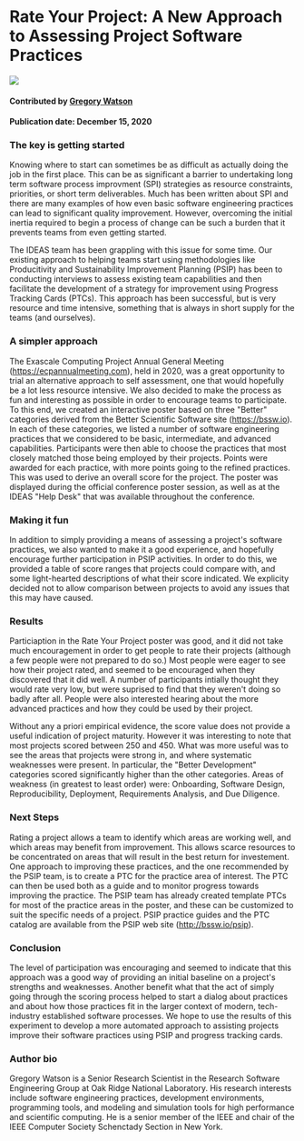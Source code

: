 # Rate Your Project: A New Approach to Assessing Project Software Practices 

<img src='https://github.com/betterscientificsoftware/images/raw/master/Blog_RateYourProjectPoster_20200310.png'/>

#### Contributed by [Gregory Watson](https://github.com/jarrah42 "Greg Watson GitHub Profile")

#### Publication date: December 15, 2020

### The key is getting started

Knowing where to start can sometimes be as difficult as actually doing
the job in the first place. This can be as significant a barrier to 
undertaking long term software process improvment (SPI) strategies as resource 
constraints, priorities, or short term deliverables. Much has been written about 
SPI and there are many examples of how even basic software engineering practices 
can lead to significant quality improvement. However, overcoming the initial 
inertia required to begin a process of change can be such a burden that it 
prevents teams from even getting started.

The IDEAS team has been grappling with this issue for some time. Our existing
approach to helping teams start using methodologies like Producitivity and Sustainability 
Improvement Planning (PSIP) has been to conducting interviews to assess existing team capabilities 
and then facilitate the development of a strategy for improvement using Progress Tracking Cards (PTCs). 
This approach has been successful, but is very resource and time intensive, something that is always in short
supply for the teams (and ourselves). 

### A simpler approach

The Exascale Computing Project Annual General Meeting (https://ecpannualmeeting.com), held in 2020, was a great
opportunity to trial an alternative approach to self assessment, one that would hopefully be a lot less
resource intensive. We also decided to make the process as fun and interesting as possible in
order to encourage teams to participate. To this end, we created an interactive poster based on three 
"Better" categories derived from the Better Scientific Software site (https://bssw.io). In each of these
categories, we listed a number of software engineering practices that we considered to be basic, intermediate, 
and advanced capabilities. Participants were then able to choose the practices that most closely matched those
being employed by their projects. Points were awarded for each practice, with more points going to the refined
practices. This was used to derive an overall score for the project. The poster was displayed during
the official conference poster session, as well as at the IDEAS "Help Desk" that was available throughout 
the conference.

### Making it fun

In addition to simply providing a means of assessing a project's software practices, we also wanted to
make it a good experience, and hopefully encourage further participation in PSIP activities. 
In order to do this, we provided
a table of score ranges that projects could compare with, and some light-hearted descriptions of what their
score indicated. We explicity decided not to allow comparison between projects to avoid any issues that this may 
have caused. 

### Results

Particiaption in the Rate Your Project poster was good, and it did not take much encouragement
in order to get people to rate their projects (although a few people were not prepared to do so.) 
Most people were eager to see how their project rated, and seemed to be encouraged when they
discovered that it did well. A number of participants intially thought they would rate very low,
but were suprised to find that they weren't doing so badly after all. People were also interested
hearing about the more advanced practices and how they could be used by their project.

Without any a priori empirical evidence, the score value does not provide a useful indication of project
maturity. However it was interesting to note that most projects scored between 250 and 450. What 
was more useful was to see the areas that projects were strong in, and where systematic weaknesses
were present. In particular, the "Better Development" categories scored significantly higher
than the other categories. Areas of weakness (in greatest to least order) were: Onboarding, Software Design, Reproducibility, Deployment, Requirements Analysis, and Due Diligence.

### Next Steps

Rating a project allows a team to identify which areas are working well, and which areas may benefit
from improvement. This allows scarce resources to be concentrated on areas that will result in the best
return for investement. One approach to improving these practices, and the one recommended by the
PSIP team, is to create a PTC for the practice area of interest. The PTC can then be used both as a guide and 
to monitor progress towards improving the practice. The PSIP team has already 
created template PTCs for most of the practice areas in the poster, and these can be customized to suit the 
specific needs of a project. PSIP practice guides and the PTC catalog are available from the PSIP web
site (http://bssw.io/psip).

### Conclusion

The level of participation was encouraging and seemed to indicate that this approach was a good
way of providing an initial baseline on a project's strengths and weaknesses. Another benefit 
what that the act of simply going through the scoring process helped to start a dialog about practices 
and about how those practices fit in the larger context of modern, tech-industry established software 
processes. We hope to use the  results of this experiment to develop a more automated approach to 
assisting projects improve their software practices using PSIP and progress tracking cards.

### Author bio

Gregory Watson is a Senior Research Scientist in the Research Software Engineering Group at Oak Ridge National Laboratory. 
His research interests include software engineering practices, development environments, programming tools, and modeling 
and simulation tools for high performance and scientific computing. He is a senior member of the IEEE and chair of 
the IEEE Computer Society Schenctady Section in New York.

<!---
Publish: no
RSS update: 2020-03-15
Categories: Planning, Collaboration
Topics: Software Engineering, Projects and Organizations
Tags: bssw-blog-article
Level: 2
Prerequisites: default
Aggregate: none
--->
